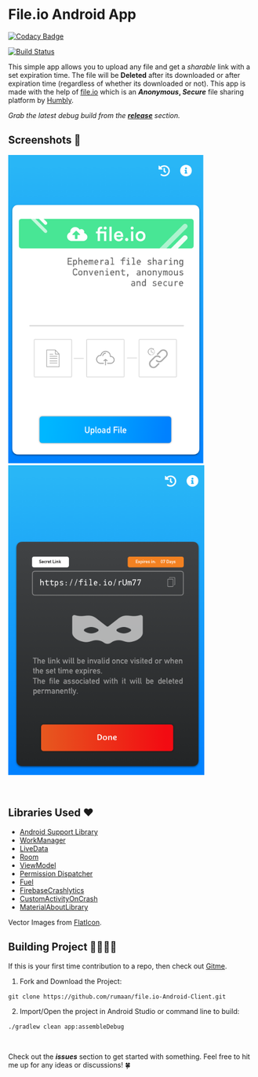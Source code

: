 # File.io Android App
[![Codacy Badge](https://api.codacy.com/project/badge/Grade/845a73f559a747279016b83c41a78446)](https://www.codacy.com/app/rumaan/file.io-app?utm_source=github.com&amp;utm_medium=referral&amp;utm_content=rumaan/file.io-app&amp;utm_campaign=Badge_Grade)

[![Build Status](https://travis-ci.org/rumaan/file.io-Android-Client.svg?branch=master)](https://travis-ci.org/rumaan/file.io-Android-Client)

This simple app allows you to upload any file and get a _sharable_ link with a set expiration time.
The file will be **Deleted** after its downloaded or after expiration time (regardless of whether its downloaded or not).
This app is made with the help of [file.io](https://file.io) which is an **_Anonymous_, _Secure_** file sharing platform by [Humbly](http://humbly.com/).

*Grab the latest debug build from the __[release](https://github.com/rumaan/file.io-Android-Client/releases)__ section.*

## Screenshots 📸
<p float="left">
<img src="/screenshots/screen1.png" alt="File.io App Screenshot One" width="400"/>
<img src="/screenshots/screen2.png" alt="File.io App Screenshot Two" width="400"/>
</p>     
<br>
                                        
## Libraries Used ❤️
- [Android Support Library](https://developer.android.com/topic/libraries/support-library/index.html)
- [WorkManager](https://developer.android.com/topic/libraries/architecture/workmanager)
- [LiveData](https://developer.android.com/topic/libraries/architecture/livedata)
- [Room](https://developer.android.com/topic/libraries/architecture/room)
- [ViewModel](https://developer.android.com/topic/libraries/architecture/viewmodel)
- [Permission Dispatcher](https://permissions-dispatcher.github.io/PermissionsDispatcher/)
- [Fuel](https://github.com/kittinunf/Fuel)
- [FirebaseCrashlytics](https://firebase.google.com/docs/crashlytics)
- [CustomActivityOnCrash](https://github.com/Ereza/CustomActivityOnCrash)
- [MaterialAboutLibrary](https://github.com/daniel-stoneuk/material-about-library)

Vector Images from [FlatIcon](https://www.flaticon.com/).

## Building Project  👩‍💻👨‍💻
If this is your first time contribution to a repo, then check out [Gitme](https://gitme.js.org/).

1. Fork and Download the Project: 
```shell
git clone https://github.com/rumaan/file.io-Android-Client.git
```
2. Import/Open the project in Android Studio or command line to build: 
```shell
./gradlew clean app:assembleDebug
```
<br>

Check out the **_issues_** section to get started with something. Feel free to hit me up for any ideas or discussions! 🍀
